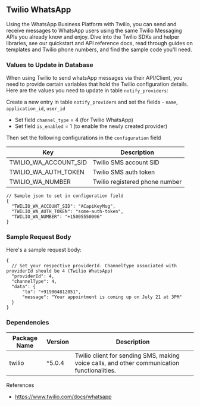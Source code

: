 ## Twilio WhatsApp

Using the WhatsApp Business Platform with Twilio, you can send and receive messages to WhatsApp users using the same Twilio Messaging APIs you already know and enjoy. Dive into the Twilio SDKs and helper libraries, see our quickstart and API reference docs, read through guides on templates and Twilio phone numbers, and find the sample code you'll need.

### Values to Update in Database

When using Twilio to send whatsApp messages via their API/Client, you need to provide certain variables that hold the Twilio configuration details. Here are the values you need to update in table `notify_providers`:

Create a new entry in table `notify_providers` and set the fields - `name`, `application_id`, `user_id`

- Set field `channel_type` = 4 (for Twilio WhatsApp)
- Set field `is_enabled` = 1 (to enable the newly created provider)

Then set the following configurations in the `configuration` field

| Key                     | Description                    |
|-------------------------|--------------------------------|
| TWILIO_WA_ACCOUNT_SID   | Twilio SMS account SID         |
| TWILIO_WA_AUTH_TOKEN    | Twilio SMS auth token          |
| TWILIO_WA_NUMBER        | Twilio registered phone number |

```jsonc
// Sample json to set in configuration field
{
  "TWILIO_WA_ACCOUNT_SID": "ACapiKeyMsg",
  "TWILIO_WA_AUTH_TOKEN": "some-auth-token",
  "TWILIO_WA_NUMBER": "+15005550006"
}
```

### Sample Request Body

Here's a sample request body:

```jsonc
{
  // Set your respective providerId. ChannelType associated with providerId should be 4 (Twilio WhatsApp)
  "providerId": 4,
  "channelType": 4,
  "data": {
      "to": "+919004812051",
      "message": "Your appointment is coming up on July 21 at 3PM"
  }
}
```

### Dependencies

| Package Name       | Version    | Description                                                                                                                                                |
| --------------- | ------------ | ---------------------------------------------------------------------------------------------------------------------------------------------------------- |
| twilio      | ^5.0.4  | Twilio client for sending SMS, making voice calls, and other communication functionalities.     |

References
- https://www.twilio.com/docs/whatsapp
  